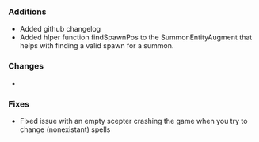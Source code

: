 ### Additions
* Added github changelog
* Added hlper function findSpawnPos to the SummonEntityAugment that helps with finding a valid spawn for a summon.

### Changes
* 

### Fixes
* Fixed issue with an empty scepter crashing the game when you try to change (nonexistant) spells
